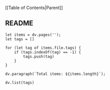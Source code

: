 [[Table of Contents|Parent]]

## README
```dataviewjs
let items = dv.pages(''); 
let tags = []

for (let tag of items.file.tags) {
	if (tags.indexOf(tag) == -1) {
		tags.push(tag)
	}
}

dv.paragraph(`Total items: ${items.length}`);

dv.list(tags)
```
